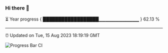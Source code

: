 ### Hi there 👋

⏳ Year progress { ██████████████████▁▁▁▁▁▁▁▁▁▁▁▁ } 62.13 %

---

⏰ Updated on Tue, 15 Aug 2023 18:19:19 GMT

![Progress Bar CI](https://github.com/ZhaoGui/ZhaoGui/workflows/Progress%20Bar%20CI/badge.svg)
